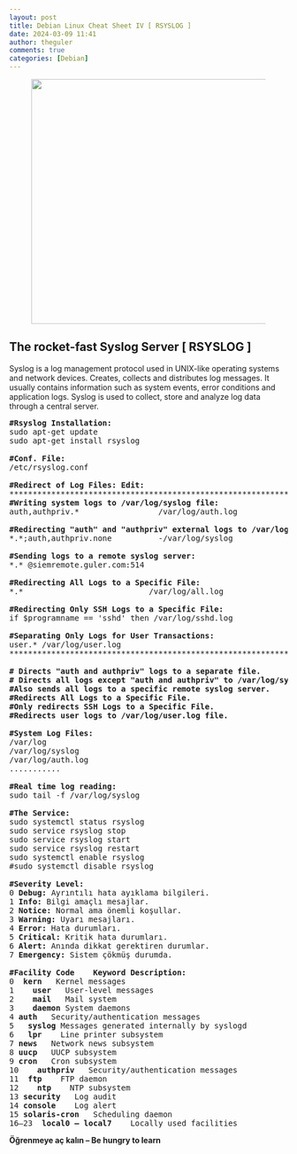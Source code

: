 ```yaml
---
layout: post
title: Debian Linux Cheat Sheet IV [ RSYSLOG ]
date: 2024-03-09 11:41
author: theguler
comments: true
categories: [Debian]
---
```

<!-- wp:image {"id":10368,"width":"442px","height":"auto","sizeSlug":"large","linkDestination":"none"} -->
<figure class="wp-block-image size-large is-resized"><img src="https://farukguler.com/assets/post_images/rss-1.jpg?w=1024" alt="" class="wp-image-10368" style="width:442px;height:auto" /></figure>
<!-- /wp:image -->

<!-- wp:heading -->
<h2 class="wp-block-heading"><strong>The rocket-fast Syslog Server</strong> [ RSYSLOG ]</h2>
<!-- /wp:heading -->

<!-- wp:paragraph -->
<p>Syslog is a log management protocol used in UNIX-like operating systems and network devices. Creates, collects and distributes log messages. It usually contains information such as system events, error conditions and application logs. Syslog is used to collect, store and analyze log data through a central server.</p>
<!-- /wp:paragraph -->

<!-- wp:preformatted -->
<pre class="wp-block-preformatted"><strong>#Rsyslog Installation:</strong><br>sudo apt-get update<br>sudo apt-get install rsyslog<br><br><strong>#Conf. File:</strong><br>/etc/rsyslog.conf<br><br><strong>#<strong>Redirect of Log Files:</strong> Edit:</strong><br>*************************************************************<br><strong>#Writing system logs to /var/log/syslog file:</strong><br>auth,authpriv.*                 /var/log/auth.log<br><br><strong>#Redirecting "auth" and "authpriv" external logs to /var/log/syslog file:</strong><br>*.*;auth,authpriv.none          -/var/log/syslog<br><br><strong>#Sending logs to a remote syslog server:</strong><br>*.* @siemremote.guler.com:514<br><br><strong>#Redirecting All Logs to a Specific File:</strong><br>*.*                           /var/log/all.log<br><br><strong>#Redirecting Only SSH Logs to a Specific File:</strong><br>if $programname == 'sshd' then /var/log/sshd.log<br><br><strong>#Separating Only Logs for User Transactions:</strong><br>user.* /var/log/user.log<br>***************************************************************<br><br><strong># Directs "auth and authpriv" logs to a separate file.<br># Directs all logs except "auth and authpriv" to /var/log/syslog file.<br>#Also sends all logs to a specific remote syslog server.<br>#Redirects All Logs to a Specific File.<br>#Only redirects SSH Logs to a Specific File.<br>#Redirects user logs to /var/log/user.log file.</strong><br><br><strong>#System Log Files:</strong><br>/var/log<br>/var/log/syslog<br>/var/log/auth.log<br>...........<br><br><strong>#Real time log reading:</strong><br>sudo tail -f /var/log/syslog<br><br><strong>#The Service:</strong><br>sudo systemctl status rsyslog<br>sudo service rsyslog stop<br>sudo service rsyslog start<br>sudo service rsyslog restart<br>sudo systemctl enable rsyslog<br>#sudo systemctl disable rsyslog<br><br><strong>#Severity Level:</strong><br>0 <strong>Debug: </strong>Ayrıntılı hata ayıklama bilgileri.<br>1 <strong>Info: </strong>Bilgi amaçlı mesajlar.<br>2 <strong>Notice:</strong> Normal ama önemli koşullar.<br>3 <strong>Warning:</strong> Uyarı mesajları.<br>4 <strong>Error:</strong> Hata durumları.<br>5 <strong>Critical:</strong> Kritik hata durumları.<br>6 <strong>Alert:</strong> Anında dikkat gerektiren durumlar.<br>7 <strong>Emergency:</strong> Sistem çökmüş durumda.<br><br><strong>#Facility Code	Keyword	Description:</strong><br>0	<strong>kern</strong>	Kernel messages<br>1	<strong>user</strong>	User-level messages<br>2	<strong>mail</strong>	Mail system<br>3	<strong>daemon</strong>	System daemons<br>4	<strong>auth</strong>	Security/authentication messages<br>5	<strong>syslog</strong>	Messages generated internally by syslogd<br>6	<strong>lpr</strong>	Line printer subsystem<br>7	<strong>news</strong>	Network news subsystem<br>8	<strong>uucp</strong>	UUCP subsystem<br>9	<strong>cron</strong>	Cron subsystem<br>10	<strong>authpriv</strong>	Security/authentication messages<br>11	<strong>ftp</strong>	FTP daemon<br>12	<strong>ntp</strong>	NTP subsystem<br>13	<strong>security</strong>	Log audit<br>14	<strong>console</strong>	Log alert<br>15	<strong>solaris-cron</strong>	Scheduling daemon<br>16–23	<strong>local0 – local7</strong>	Locally used facilities</pre>
<!-- /wp:preformatted -->

<!-- wp:paragraph -->
<p><strong>Öğrenmeye aç kalın – Be hungry to learn</strong></p>
<!-- /wp:paragraph -->
